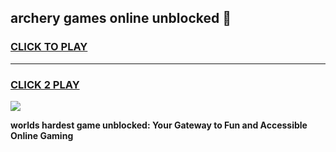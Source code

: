 
## archery games online unblocked 👋
<h3>
<a href="https://premium.freeplayer.one?title=archery_games_online_unblocked&ref=13F">CLICK TO PLAY</a></h3>
<hr>

<h3>
<a href="https://premium.freeplayer.one?title=archery_games_online_unblocked&ref=13F">CLICK 2 PLAY</a>
  
</h3>

<a href="https://premium.freeplayer.one?title=archery_games_online_unblocked&ref=12F/"><img src="https://clearcache.store/games.png"></a>


**worlds hardest game unblocked: Your Gateway to Fun and Accessible Online Gaming**
